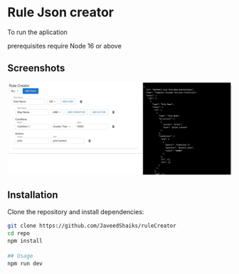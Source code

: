 # Rule Json creator

To run the aplication

prerequisites require Node 16 or above

## Screenshots
![Screenshot](https://github.com/JaveedShaiks/ruleCreator/blob/main/screenshot.JPG)

## Installation
Clone the repository and install dependencies:
```sh
git clone https://github.com/JaveedShaiks/ruleCreator
cd repo
npm install

## Usage
npm run dev
